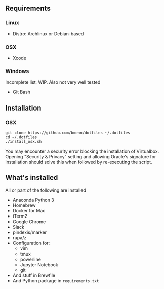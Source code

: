 ## Requirements

### Linux
* Distro: Archlinux or Debian-based
### OSX
* Xcode

### Windows
Incomplete list, WIP. Also not very well tested
* Git Bash

## Installation

### OSX
```
git clone https://github.com/bmenn/dotfiles ~/.dotfiles
cd ~/.dotfiles
./install_osx.sh
```

You may encounter a security error blocking the installation of Virtualbox.
Opening "Security & Privacy" setting and allowing Oracle's signature for
installation should solve this when followed by re-executing the script.

## What's installed
All or part of the following are installed

* Anaconda Python 3
* Homebrew
* Docker for Mac
* iTerm2
* Google Chrome
* Slack
* pindexis/marker
* rupa/z
* Configuration for:
  * vim
  * tmux
  * powerline
  * Jupyter Notebook
  * git
* And stuff in Brewfile
* And Python package in `requirements.txt`
